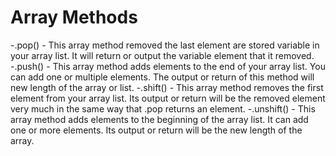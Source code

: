 # Array Methods
-.pop() - This array method removed the last element are stored variable in your array list.
It will return or output the variable element that it removed.
-.push() - This array method adds elements to the end of your array list. You can add one or multiple elements.
The output or return of this method will new length of the array or list.
-.shift() - This array method removes the first element from your array list. Its output or return will
be the removed element very much in the same way that .pop returns an element.
-.unshift() - This array method adds elements to the beginning of the array list. It can add one or more elements.
Its output or return will be the new length of the array. 
